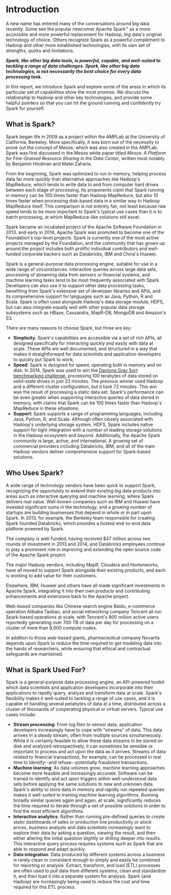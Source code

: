 # Introduction
A new name has entered many of the conversations around big data recently. Some see the popular newcomer Apache Spark™ as a more accessible and more powerful replacement for Hadoop, big data's original technology of choice. Others recognize Spark as a powerful complement to Hadoop and other more established technologies, with its own set of strengths, quirks and limitations.

**_Spark, like other big data tools, is powerful, capable, and well-suited to tackling a range of data challenges. Spark, like other big data technologies, is not necessarily the best choice for every data processing task._**

In this report, we introduce Spark and explore some of the areas in which its particular set of capabilities show the most promise. We discuss the relationship to Hadoop and other key technologies, and provide some helpful pointers so that you can hit the ground running and confidently try Spark for yourself.

## What is Spark?
Spark began life in 2009 as a project within the AMPLab at the University of California, Berkeley. More specifically, it was born out of the necessity to prove out the concept of Mesos, which was also created in the AMPLab. Spark was first discussed in the Mesos white paper titled _Mesos: A Platform for Fine-Grained Resource Sharing in the Data Center_, written most notably by Benjamin Hindman and Matei Zaharia.

From the beginning, Spark was optimized to run in memory, helping process data far more quickly than alternative approaches like Hadoop's MapReduce, which tends to write data to and from computer hard drives between each stage of processing. Its proponents claim that Spark running in memory can be 100 times faster than Hadoop MapReduce, but also 10 times faster when processing disk-based data in a similar way to Hadoop MapReduce itself. This comparison is not entirely fair, not least because raw speed tends to be more important to Spark's typical use cases than it is to batch processing, at which MapReduce-like solutions still excel.

Spark became an incubated project of the Apache Software Foundation in 2013, and early in 2014, Apache Spark was promoted to become one of the Foundation's top-level projects. Spark is currently one of the most active projects managed by the Foundation, and the community that has grown up around the project includes both prolific individual contributors and well-funded corporate backers such as Databricks, IBM and China's Huawei.

Spark is a general-purpose data processing engine, suitable for use in a wide range of circumstances. Interactive queries across large data sets, processing of streaming data from sensors or financial systems, and machine learning tasks tend to be most frequently associated with Spark. Developers can also use it to support other data processing tasks, benefiting from Spark's extensive set of developer libraries and APIs, and its comprehensive support for languages such as Java, Python, R and Scala. Spark is often used alongside Hadoop's data storage module, HDFS, but can also integrate equally well with other popular data storage subsystems such as HBase, Cassandra, MapR-DB, MongoDB and Amazon's S3.

There are many reasons to choose Spark, but three are key:
- **Simplicity**: Spark's capabilities are accessible via a set of rich APIs, all designed specifically for interacting quickly and easily with data at scale. These APIs are well documented, and structured in a way that makes it straightforward for data scientists and application developers to quickly put Spark to work;
- **Speed**: Spark is designed for speed, operating both in memory and on disk. In 2014, Spark was used to win the [Daytona Gray Sort benchmarking challenge](https://spark.apache.org/news/spark-wins-daytona-gray-sort-100tb-benchmark.html), processing 100 terabytes of data stored on solid-state drives in just 23 minutes. The previous winner used Hadoop and a different cluster configuration, but it took 72 minutes. This win was the result of processing a static data set. Spark's performance can be even greater when supporting interactive queries of data stored in memory, with claims that Spark can be 100 times faster than Hadoop's MapReduce in these situations;
- **Support**: Spark supports a range of programming languages, including Java, Python, R, and Scala. Although often closely associated with Hadoop's underlying storage system, HDFS, Spark includes native support for tight integration with a number of leading storage solutions in the Hadoop ecosystem and beyond. Additionally, the Apache Spark community is large, active, and international. A growing set of commercial providers including Databricks, IBM, and all of the main Hadoop vendors deliver comprehensive support for Spark-based solutions.

## Who Uses Spark?
A wide range of technology vendors have been quick to support Spark, recognizing the opportunity to extend their existing big data products into areas such as interactive querying and machine learning, where Spark delivers real value. Well-known companies such as IBM and Huawei have invested significant sums in the technology, and a growing number of startups are building businesses that depend in whole or in part upon Spark. In 2013, for example, the Berkeley team responsible for creating Spark founded Databricks, which provides a hosted end-to-end data platform powered by Spark.

The company is well-funded, having received $47 million across two rounds of investment in 2013 and 2014, and Databricks employees continue to play a prominent role in improving and extending the open source code of the Apache Spark project.

The major Hadoop vendors, including MapR, Cloudera and Hortonworks, have all moved to support Spark alongside their existing products, and each is working to add value for their customers.

Elsewhere, IBM, Huawei and others have all made significant investments in Apache Spark, integrating it into their own products and contributing enhancements and extensions back to the Apache project.

Web-based companies like Chinese search engine Baidu, e-commerce operation Alibaba Taobao, and social networking company Tencent all run Spark-based operations at scale, with Tencent's 800 million active users reportedly generating over 700 TB of data per day for processing on a cluster of more than 8,000 compute nodes.

In addition to those web-based giants, pharmaceutical company Novartis depends upon Spark to reduce the time required to get modeling data into the hands of researchers, while ensuring that ethical and contractual safeguards are maintained.

## What is Spark Used For?
Spark is a general-purpose data processing engine, an API-powered toolkit which data scientists and application developers incorporate into their applications to rapidly query, analyze and transform data at scale. Spark's flexibility makes it well-suited to tackling a range of use cases, and it is capable of handling several petabytes of data at a time, distributed across a cluster of thousands of cooperating physical or virtual servers. Typical use cases include:
- **Stream processing**: From log files to sensor data, application developers increasingly have to cope with "streams" of data. This data arrives in a steady stream, often from multiple sources simultaneously. While it is certainly feasible to allow these data streams to be stored on disk and analyzed retrospectively, it can sometimes be sensible or important to process and act upon the data as it arrives. Streams of data related to financial transactions, for example, can be processed in real time to identify--and refuse--potentially fraudulent transactions.
- **Machine learning**: As data volumes grow, machine learning approaches become more feasible and increasingly accurate. Software can be trained to identify and act upon triggers within well-understood data sets before applying the same solutions to new and unknown data. Spark's ability to store data in memory and rapidly run repeated queries makes it well-suited to training machine learning algorithms. Running broadly similar queries again and again, at scale, significantly reduces the time required to iterate through a set of possible solutions in order to find the most efficient algorithms.
- **Interactive analytics**: Rather than running pre-defined queries to create static dashboards of sales or production line productivity or stock prices, business analysts and data scientists increasingly want to explore their data by asking a question, viewing the result, and then either altering the initial question slightly or drilling deeper into results. This interactive query process requires systems such as Spark that are able to respond and adapt quickly.
- **Data integration**: Data produced by different systems across a business is rarely clean or consistent enough to simply and easily be combined for reporting or analysis. Extract, transform, and load (ETL) processes are often used to pull data from different systems, clean and standardize it, and then load it into a separate system for analysis. Spark (and Hadoop) are increasingly being used to reduce the cost and time required for this ETL process.
